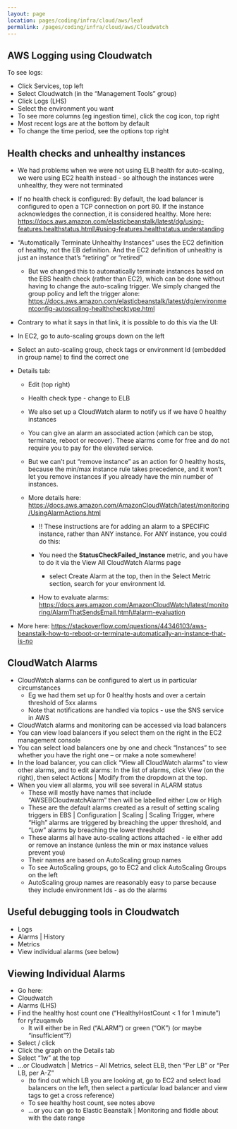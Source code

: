 ```yaml
---
layout: page
location: pages/coding/infra/cloud/aws/leaf
permalink: /pages/coding/infra/cloud/aws/Cloudwatch
---
```


## AWS Logging using Cloudwatch

To see logs:

* Click Services, top left 
* Select Cloudwatch (in the “Management Tools” group)
* Click Logs (LHS)
* Select the environment you want
* To see more columns (eg ingestion time), click the cog icon, top right
* Most recent logs are at the bottom by default
* To change the time period, see the options top right

## Health checks and unhealthy instances

  - We had problems when we were not using ELB health for
    auto-scaling, we were using EC2 health instead - so although the
    instances were unhealthy, they were not terminated

  - If no health check is configured: By default, the load balancer is
    configured to open a TCP connection on port 80. If the instance
    acknowledges the connection, it is considered healthy. More here:
    [<span class="underline">https://docs.aws.amazon.com/elasticbeanstalk/latest/dg/using-features.healthstatus.html\#using-features.healthstatus.understanding</span>](https://docs.aws.amazon.com/elasticbeanstalk/latest/dg/using-features.healthstatus.html#using-features.healthstatus.understanding)

  - “Automatically Terminate Unhealthy Instances” uses the EC2
    definition of healthy, not the EB definition. And the EC2
    definition of unhealthy is just an instance that’s “retiring” or
    “retired”
    
      - But we changed this to automatically terminate instances based
        on the EBS health check (rather than EC2), which can be done
        without having to change the auto-scaling trigger. We simply
        changed the group policy and left the trigger alone:
        [<span class="underline">https://docs.aws.amazon.com/elasticbeanstalk/latest/dg/environmentconfig-autoscaling-healthchecktype.html</span>](https://docs.aws.amazon.com/elasticbeanstalk/latest/dg/environmentconfig-autoscaling-healthchecktype.html)

  - Contrary to what it says in that link, it is possible to do this via
    the UI:

  - In EC2, go to auto-scaling groups down on the left

  - Select an auto-scaling group, check tags or environment Id (embedded
    in group name) to find the correct one

  - Details tab:
    
      - Edit (top right)
    
      - Health check type - change to ELB
    
      - We also set up a CloudWatch alarm to notify us if we have 0
        healthy instances
    
      - You can give an alarm an associated action (which can be stop,
        terminate, reboot or recover). These alarms come for free and
        do not require you to pay for the elevated service.
    
      - But we can’t put “remove instance” as an action for 0 healthy
        hosts, because the min/max instance rule takes precedence, and
        it won’t let you remove instances if you already have the min
        number of instances.
    
      - More details here:
        [<span class="underline">https://docs.aws.amazon.com/AmazonCloudWatch/latest/monitoring/UsingAlarmActions.html</span>](https://docs.aws.amazon.com/AmazonCloudWatch/latest/monitoring/UsingAlarmActions.html)
        
          - \!\! These instructions are for adding an alarm to a
            SPECIFIC instance, rather than ANY instance. For ANY
            instance, you could do this:
        
          - You need the **StatusCheckFailed\_Instance** metric, and
            you have to do it via the View All CloudWatch Alarms page
            - select Create Alarm at the top, then in the Select
            Metric section, search for your environment Id.
        
          - How to evaluate alarms:
            [<span class="underline">https://docs.aws.amazon.com/AmazonCloudWatch/latest/monitoring/AlarmThatSendsEmail.html\#alarm-evaluation</span>](https://docs.aws.amazon.com/AmazonCloudWatch/latest/monitoring/AlarmThatSendsEmail.html#alarm-evaluation)

  - More here:
    [<span class="underline">https://stackoverflow.com/questions/44346103/aws-beanstalk-how-to-reboot-or-terminate-automatically-an-instance-that-is-no</span>](https://stackoverflow.com/questions/44346103/aws-beanstalk-how-to-reboot-or-terminate-automatically-an-instance-that-is-no)

## CloudWatch Alarms

  - CloudWatch alarms can be configured to alert us in particular
    circumstances
      - Eg we had them set up for 0 healthy hosts and over a certain
        threshold of 5xx alarms
      - Note that notifications are handled via topics - use the SNS
        service in AWS
  - CloudWatch alarms and monitoring can be accessed via load balancers
  - You can view load balancers if you select them on the right in the
    EC2 management console
  - You can select load balancers one by one and check “Instances” to
    see whether you have the right one – or make a note somewhere\!
  - In the load balancer, you can click “View all CloudWatch alarms” to
    view other alarms, and to edit alarms: In the list of alarms, click
    View (on the right), then select Actions | Modify from the dropdown
    at the top.
  - When you view all alarms, you will see several in ALARM status
      - These will mostly have names that include “AWSEBCloudwatchAlarm”
        then will be labelled either Low or High
      - These are the default alarms created as a result of setting
        scaling triggers in EBS | Configuration | Scaling | Scaling
        Trigger, where “High” alarms are triggered by breaching the
        upper threshold, and “Low” alarms by breaching the lower
        threshold
      - These alarms all have auto-scaling actions attached - ie either
        add or remove an instance (unless the min or max instance values
        prevent you)
      - Their names are based on AutoScaling group names
      - To see AutoScaling groups, go to EC2 and click AutoScaling
        Groups on the left
      - AutoScaling group names are reasonably easy to parse because
        they include environment Ids - as do the alarms
## Useful debugging tools in Cloudwatch

  - Logs
  - Alarms | History
  - Metrics
  - View individual alarms (see below)

## Viewing Individual Alarms

  - Go here:
  - Cloudwatch
  - Alarms (LHS)
  - Find the healthy host count one (“HealthyHostCount \< 1 for 1
    minute”) for ryfzuqamvb
      - It will either be in Red (“ALARM”) or green (“OK”) (or maybe
        “insufficient”?)
  - Select / click
  - Click the graph on the Details tab
  - Select “1w” at the top
  - …or Cloudwatch | Metrics – All Metrics, select ELB, then “Per LB” or
    “Per LB, per A-Z”
      - (to find out which LB you are looking at, go to EC2 and select
        load balancers on the left, then select a particular load
        balancer and view tags to get a cross reference)
      - To see healthy host count, see notes above
      - …or you can go to Elastic Beanstalk | Monitoring and fiddle
        about with the date range

